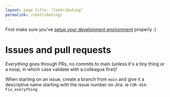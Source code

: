 ```yaml
---
layout: page title: "Contributing"
permalink: /contributing/
---
```


First make sure you've [setup your development environment](README.md) properly :)

# Issues and pull requests

_Everything_ goes through PRs, no commits to main (unless it's a tiny thing or a noop, in which case validate with a
colleague first)!

When starting on an issue, create a branch from `main` and give it a descriptive name starting with the issue number on
Jira. ie `COR-454-Fix_everything`

